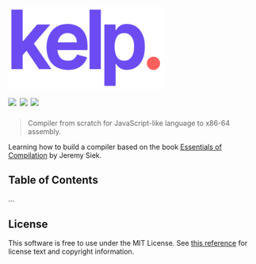 # <img width="315" src="assets/kelp_purple.png" /> <br /> <a href="#"><img src="https://travis-ci.org/nickzuber/infrared.svg?branch=master" /></a> <a href="#"><img src="https://img.shields.io/badge/project-active-brightgreen.svg" /></a> <a href="#"><img src="https://img.shields.io/badge/license-MIT%20Licence-blue.svg" /></a>

> Compiler from scratch for JavaScript-like language to x86-64 assembly.

Learning how to build a compiler based on the book [Essentials of Compilation](https://github.com/IUCompilerCourse/Essentials-of-Compilation) by Jeremy Siek.

## Table of Contents

...

## License

This software is free to use under the MIT License. See [this reference](https://opensource.org/licenses/MIT) for license text and copyright information.
